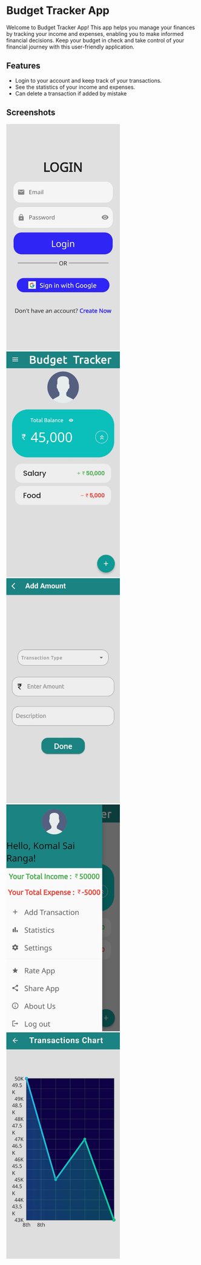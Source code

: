 # Budget Tracker App

Welcome to Budget Tracker App! This app helps you manage your finances by tracking your income and expenses, enabling you to make informed financial decisions. Keep your budget in check and take control of your financial journey with this user-friendly application.
## Features
 - Login to your account and keep track of your transactions.
 - See the statistics of your income and expenses.
 - Can delete a transaction if added by mistake
 
## Screenshots
<div>
<img src="./Screenshots/login.jpg" alt="Login" width="300" style="margin-right: 40px;"/>
<img src="./Screenshots/main.jpg" alt="MainPage" width="300" style="margin-right: 40px;"/>
<img src="./Screenshots/add.jpg" alt="AddExp" width="300" style="margin-right: 40px;"/>
<img src="./Screenshots/shortcuts.jpg" alt="Draw" width="300" style="margin-right: 40px;"/>
<img src="./Screenshots/stats.jpg" alt="Stats" width="300" style="margin-right: 40px;"/>
</div>

